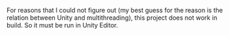 For reasons that I could not figure out (my best guess for the reason is the relation between Unity and multithreading), this project does not work in build. So it must be run in Unity Editor. 